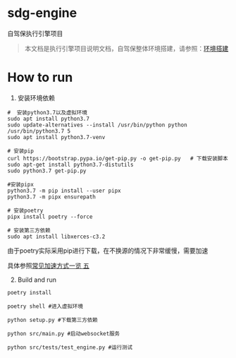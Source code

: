 # sdg-engine
自驾保执行引擎项目

>本文档是执行引擎项目说明文档，自驾保整体环境搭建，请参照：[环境搭建](https://github.com/SelfDriveGuard/sdg-engine/环境搭建.md)

# How to run
1. 安装环境依赖

```
#  安装python3.7以及虚拟环境
sudo apt install python3.7
sudo update-alternatives --install /usr/bin/python python /usr/bin/python3.7 5
sudo apt install python3.7-venv

# 安装pip
curl https://bootstrap.pypa.io/get-pip.py -o get-pip.py   # 下载安装脚本
sudo apt-get install python3.7-distutils
sudo python3.7 get-pip.py 

#安装pipx
python3.7 -m pip install --user pipx 
python3.7 -m pipx ensurepath

# 安装poetry
pipx install poetry --force 

# 安装第三方依赖
sudo apt install libxerces-c3.2
```

由于poetry实际采用pip进行下载，在不换源的情况下非常缓慢，需要加速

具体参照[常见加速方式一览 五](docs/加速方法.md) 


2. Build and run 

```
poetry install 

poetry shell #进入虚拟环境

python setup.py #下载第三方依赖 

python src/main.py #启动websocket服务

python src/tests/test_engine.py #运行测试
```
